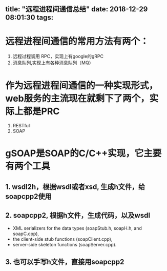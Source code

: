 title: "远程进程间通信总结"
date: 2018-12-29 08:01:30
tags:
---

# 远程进程间通信的常用方法有两个：
1. 远程过程调用 RPC，实现上有google的gRPC
2. 消息队列,实现上有各种消息队列（MQ）

# 作为远程进程间通信的一种实现形式，web服务的主流现在就剩下了两个，实际上都是PRC
1. RESTful
2. SOAP

# gSOAP是SOAP的C/C++实现，它主要有两个工具

## 1. wsdl2h，根据wsdl或者xsd, 生成h文件，给soapcpp2使用

## 2. soapcpp2, 根据h文件，生成代码，以及wsdl

- XML serializers for the data types (soapStub.h, soapH.h, and soapC.cpp), 
- the client-side stub functions (soapClient.cpp), 
- server-side skeleton functions (soapServer.cpp).

## 3. 也可以手写h文件，直接用soapcpp2

